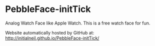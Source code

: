 # PebbleFace-initTick
Analog Watch Face like Apple Watch. This is a free watch face for fun.

Website automatically hosted by GitHub at: http://initialneil.github.io/PebbleFace-initTick/



